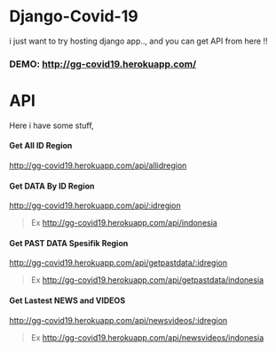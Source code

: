 # Django-Covid-19
i just want to try hosting django app.., and you can get API from here !!

### DEMO: http://gg-covid19.herokuapp.com/

# API
Here i have some stuff,

#### Get All ID Region
http://gg-covid19.herokuapp.com/api/allidregion

#### Get DATA By ID Region
http://gg-covid19.herokuapp.com/api/:idregion
> Ex http://gg-covid19.herokuapp.com/api/indonesia

#### Get PAST DATA Spesifik Region
http://gg-covid19.herokuapp.com/api/getpastdata/:idregion
> Ex http://gg-covid19.herokuapp.com/api/getpastdata/indonesia

#### Get Lastest NEWS and VIDEOS
http://gg-covid19.herokuapp.com/api/newsvideos/:idregion
> Ex http://gg-covid19.herokuapp.com/api/newsvideos/indonesia
